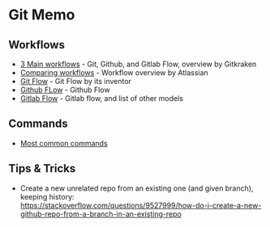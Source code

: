 # Git Memo

## Workflows

- [3 Main workflows](https://www.gitkraken.com/learn/git/best-practices/git-branch-strategy) - Git, Github, and Gitlab Flow, overview by Gitkraken
- [Comparing workflows](https://www.atlassian.com/git/tutorials/comparing-workflows) - Workflow overview by Atlassian
- [Git Flow](https://nvie.com/posts/a-successful-git-branching-model) - Git Flow by its inventor
- [Github FLow](https://docs.github.com/en/get-started/quickstart/github-flow) - Github Flow
- [Gitlab Flow](https://docs.gitlab.com/ee/topics/gitlab_flow.html) - Gitlab flow, and list of other models

## Commands

- [Most common commands](https://www.gitkraken.com/learn/git/commands)

## Tips & Tricks

- Create a new unrelated repo from an existing one (and given branch), keeping history:  
https://stackoverflow.com/questions/9527999/how-do-i-create-a-new-github-repo-from-a-branch-in-an-existing-repo
